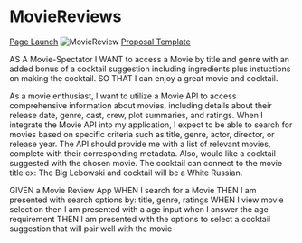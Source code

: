 # MovieReviews
[Page Launch](https://foxeyb28.github.io/MovieReviews/)
![MovieReview](./barbie.png)
[Proposal Template](https://docs.google.com/document/d/1MZ9fm_BDmQp6SfBz9CN1ajKZib_TTZbzY3ZfVyFPgbg/edit#)

AS A Movie-Spectator
I WANT to access a Movie by title and genre with an added bonus of a cocktail suggestion including ingredients plus instuctions on making the cocktail.
SO THAT I can enjoy a great movie and cocktail.

As a movie enthusiast, I want to utilize a Movie APl to access comprehensive information about movies, including details about their release date, genre, cast, crew, plot summaries, and ratings.
When I integrate the Movie API into my application, I expect to be able to search for movies based on specific criteria such as title, genre, actor, director, or release year. The API should provide me with a list of relevant movies, complete with their corresponding metadata. Also, would like a cocktail suggested with the chosen movie. The cocktail can connect to the movie title ex: The Big Lebowski and cocktail will be a White Russian.

GIVEN a Movie Review App
WHEN I search for a Movie
THEN I am presented with search options by: title, genre, ratings 
WHEN I view movie selection 
then I am presented with a age input
when I answer the age requirement 
THEN I am presented with the options to select a cocktail suggestion that will pair well with the movie 

